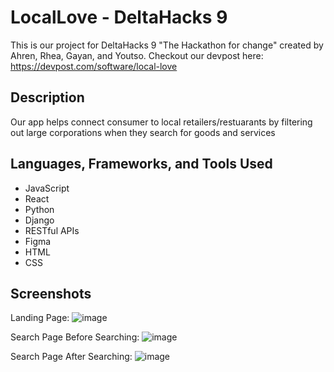 # LocalLove - DeltaHacks 9

This is our project for DeltaHacks 9 "The Hackathon for change" created by Ahren, Rhea, Gayan, and Youtso.
Checkout our devpost here: https://devpost.com/software/local-love 

## Description

Our app helps connect consumer to local retailers/restuarants by filtering out large corporations when they search for goods and services

## Languages, Frameworks, and Tools Used

- JavaScript
- React
- Python
- Django
- RESTful APIs
- Figma
- HTML
- CSS

## Screenshots
Landing Page:
![image](https://user-images.githubusercontent.com/73492549/212925425-8a95c9c5-3d77-4788-aefd-9dd6062322d9.png)

Search Page Before Searching: 
![image](https://user-images.githubusercontent.com/73492549/212925721-839e432f-7218-4fbe-8310-6176741bba5e.png)

Search Page After Searching:
![image](https://user-images.githubusercontent.com/73492549/212925941-c6fc1fa5-f6a5-4edf-91c1-85f463e94502.png)


